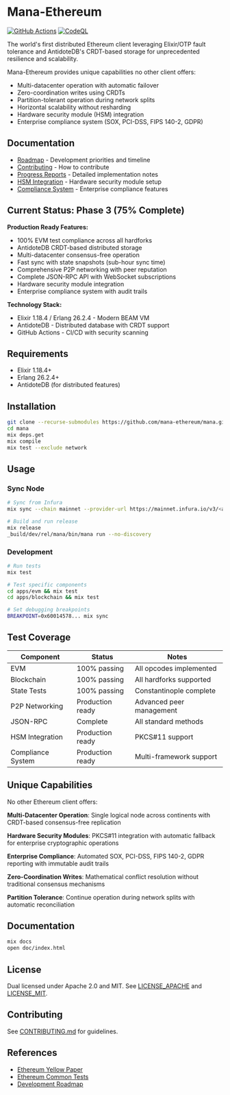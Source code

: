 # Mana-Ethereum

[![GitHub Actions](https://github.com/mana-ethereum/mana/workflows/CI/badge.svg)](https://github.com/mana-ethereum/mana/actions) [![CodeQL](https://github.com/mana-ethereum/mana/workflows/CodeQL/badge.svg)](https://github.com/mana-ethereum/mana/security/code-scanning)

The world's first distributed Ethereum client leveraging Elixir/OTP fault tolerance and AntidoteDB's CRDT-based storage for unprecedented resilience and scalability.

Mana-Ethereum provides unique capabilities no other client offers:
- Multi-datacenter operation with automatic failover
- Zero-coordination writes using CRDTs
- Partition-tolerant operation during network splits
- Horizontal scalability without resharding
- Hardware security module (HSM) integration
- Enterprise compliance system (SOX, PCI-DSS, FIPS 140-2, GDPR)

## Documentation

- [Roadmap](docs/progress/TODO.md) - Development priorities and timeline
- [Contributing](CONTRIBUTING.md) - How to contribute
- [Progress Reports](docs/progress/) - Detailed implementation notes
- [HSM Integration](docs/progress/HSM_INTEGRATION.md) - Hardware security module setup
- [Compliance System](docs/COMPLIANCE_SYSTEM.md) - Enterprise compliance features

## Current Status: Phase 3 (75% Complete)

**Production Ready Features:**
- 100% EVM test compliance across all hardforks
- AntidoteDB CRDT-based distributed storage
- Multi-datacenter consensus-free operation
- Fast sync with state snapshots (sub-hour sync time)
- Comprehensive P2P networking with peer reputation
- Complete JSON-RPC API with WebSocket subscriptions
- Hardware security module integration
- Enterprise compliance system with audit trails

**Technology Stack:**
- Elixir 1.18.4 / Erlang 26.2.4 - Modern BEAM VM
- AntidoteDB - Distributed database with CRDT support
- GitHub Actions - CI/CD with security scanning

## Requirements

- Elixir 1.18.4+
- Erlang 26.2.4+
- AntidoteDB (for distributed features)

## Installation

```bash
git clone --recurse-submodules https://github.com/mana-ethereum/mana.git
cd mana
mix deps.get
mix compile
mix test --exclude network
```

## Usage

### Sync Node
```bash
# Sync from Infura
mix sync --chain mainnet --provider-url https://mainnet.infura.io/v3/<api_key>

# Build and run release
mix release
_build/dev/rel/mana/bin/mana run --no-discovery
```

### Development
```bash
# Run tests
mix test

# Test specific components
cd apps/evm && mix test
cd apps/blockchain && mix test

# Set debugging breakpoints
BREAKPOINT=0x60014578... mix sync
```

## Test Coverage

| Component | Status | Notes |
|-----------|--------|-------|
| EVM | 100% passing | All opcodes implemented |
| Blockchain | 100% passing | All hardforks supported |
| State Tests | 100% passing | Constantinople complete |
| P2P Networking | Production ready | Advanced peer management |
| JSON-RPC | Complete | All standard methods |
| HSM Integration | Production ready | PKCS#11 support |
| Compliance System | Production ready | Multi-framework support |

## Unique Capabilities

No other Ethereum client offers:

**Multi-Datacenter Operation**: Single logical node across continents with CRDT-based consensus-free replication

**Hardware Security Modules**: PKCS#11 integration with automatic fallback for enterprise cryptographic operations

**Enterprise Compliance**: Automated SOX, PCI-DSS, FIPS 140-2, GDPR reporting with immutable audit trails

**Zero-Coordination Writes**: Mathematical conflict resolution without traditional consensus mechanisms

**Partition Tolerance**: Continue operation during network splits with automatic reconciliation

## Documentation

```bash
mix docs
open doc/index.html
```

## License

Dual licensed under Apache 2.0 and MIT. See [LICENSE_APACHE](LICENSE_APACHE) and [LICENSE_MIT](LICENSE_MIT).

## Contributing

See [CONTRIBUTING.md](CONTRIBUTING.md) for guidelines.

## References

- [Ethereum Yellow Paper](https://ethereum.github.io/yellowpaper/paper.pdf)
- [Ethereum Common Tests](https://github.com/ethereum/tests)
- [Development Roadmap](docs/progress/TODO.md)
